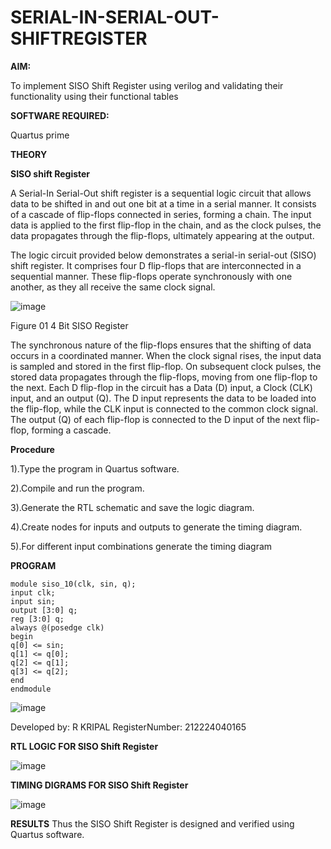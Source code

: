 # SERIAL-IN-SERIAL-OUT-SHIFTREGISTER

**AIM:**

To implement  SISO Shift Register using verilog and validating their functionality using their functional tables

**SOFTWARE REQUIRED:**

Quartus prime

**THEORY**

**SISO shift Register**

A Serial-In Serial-Out shift register is a sequential logic circuit that allows data to be shifted in and out one bit at a time in a serial manner. It consists of a cascade of flip-flops connected in series, forming a chain. The input data is applied to the first flip-flop in the chain, and as the clock pulses, the data propagates through the flip-flops, ultimately appearing at the output.

The logic circuit provided below demonstrates a serial-in serial-out (SISO) shift register. It comprises four D flip-flops that are interconnected in a sequential manner. These flip-flops operate synchronously with one another, as they all receive the same clock signal.

![image](https://github.com/naavaneetha/SERIAL-IN-SERIAL-OUT-SHIFTREGISTER/assets/154305477/e81c4072-37f9-46c6-8145-566764b74c3a)

Figure 01 4 Bit SISO Register

The synchronous nature of the flip-flops ensures that the shifting of data occurs in a coordinated manner. When the clock signal rises, the input data is sampled and stored in the first flip-flop. On subsequent clock pulses, the stored data propagates through the flip-flops, moving from one flip-flop to the next.
Each D flip-flop in the circuit has a Data (D) input, a Clock (CLK) input, and an output (Q). The D input represents the data to be loaded into the flip-flop, while the CLK input is connected to the common clock signal. The output (Q) of each flip-flop is connected to the D input of the next flip-flop, forming a cascade.

**Procedure**


1).Type the program in Quartus software.

2).Compile and run the program.

3).Generate the RTL schematic and save the logic diagram.

4).Create nodes for inputs and outputs to generate the timing diagram.

5).For different input combinations generate the timing diagram


**PROGRAM**

```
module siso_10(clk, sin, q);
input clk;
input sin;
output [3:0] q;
reg [3:0] q;
always @(posedge clk)
begin
q[0] <= sin;
q[1] <= q[0];
q[2] <= q[1];
q[3] <= q[2];
end
endmodule

```


![image](https://github.com/user-attachments/assets/578db889-f84d-4e2e-b451-555b4e32e3f1)


Developed by: R KRIPAL
RegisterNumber: 212224040165



**RTL LOGIC FOR SISO Shift Register**

![image](https://github.com/user-attachments/assets/5f243d24-351f-453f-b4b0-1e8860eff20f)


**TIMING DIGRAMS FOR SISO Shift Register**

![image](https://github.com/user-attachments/assets/ad1df29e-c7e3-4af8-93d5-6e281c7811c5)


**RESULTS**
Thus the SISO Shift Register is designed and verified using Quartus software.
